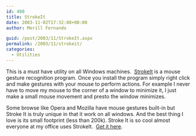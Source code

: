```yaml
---
id: 480
title: StrokeIt
date: 2003-11-02T17:32:08+00:00
author: Merill Fernando

guid: /post/2003/11/StrokeIt.aspx
permalink: /2003/11/strokeit/
categories:
  - Utilities
---
```

<body xmlns="http://www.w3.org/1999/xhtml">
    <div class="Section1">
        <p>
            This is a must have utility on all Windows machines. &#160;<a href="http://www.tcbmi.com/strokeit/">StrokeIt</a> is
            a mouse gesture recognition program. Once you install the program simply right click
            and make gestures with your mouse to perform actions. For example I never have to
            move my mouse to the corner of a window to minimize it, I just make a small mouse
            movement and presto the window minimizes. 
        </p>
        <p>
            Some browse like Opera and Mozilla have mouse gestures built-in but Stroke It is truly
            unique in that it work on all windows. And the best thing I love is its small footprint
            (less than 200k). Stroke It is so cool almost everyone at my office uses StrokeIt.
            &#160;<a href="http://www.tcbmi.com/strokeit/">Get it here</a>. 
        </p>
    </div>
</body>